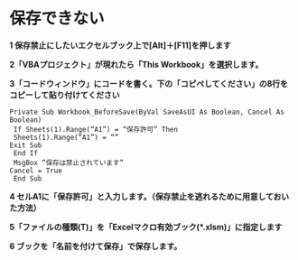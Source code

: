 # 保存できない

**1 保存禁止にしたいエクセルブック上で[Alt]＋[F11]を押します**

**2「VBAプロジェクト」が現れたら「This Workbook」を選択します。**

**3「コードウィンドウ」にコードを書く。下の「コピペしてください」の8行をコピーして貼り付けてください**

```
Private Sub Workbook_BeforeSave(ByVal SaveAsUI As Boolean, Cancel As Boolean)
 If Sheets(1).Range(“A1”) = “保存許可” Then
 Sheets(1).Range(“A1”) = “”
Exit Sub
 End If
 MsgBox “保存は禁止されています”
Cancel = True
 End Sub
```
**4 セルA1に「保存許可」と入力します。（保存禁止を逃れるために用意しておいた方法）**

**5「ファイルの種類(T)」を「Excelマクロ有効ブック(*.xlsm)」に指定します**

**6 ブックを「名前を付けて保存」で保存します。**
